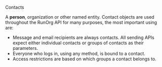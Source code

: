 Contacts

A **person**, organization or other named entity. Contact objects are
used throughout the RunOrg API for many purposes, the most important
using are:  

 - Message and email recipients are always contacts. All sending APIs
   expect either individual contacts or groups of contacts as their 
   parameters.
 - Everyone who logs in, using any method, is bound to a contact. 
 - Access restrictions are based on which groups a contact belongs to.
   
